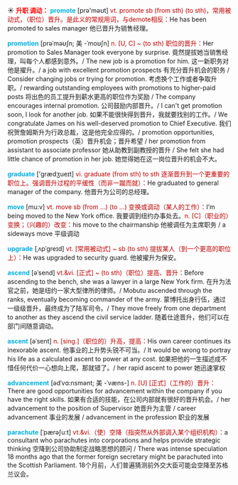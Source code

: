 ☀ <font color="red">**升职 调动：**</font>
<font color="sky blue">**promote**</font> [prə'məʊt] 
<font color="#c00000">vt. promote sb (from sth) (to sth)，常用被动式，（职位）晋升。是此义的常规用词，与demote相反：</font>He has been promoted to sales manager 他已晋升为销售经理。
           
<font color="sky blue">**promotion**</font> [prəˈməʊʃn; 美 -ˈmoʊʃn]
<font color="#c00000">n. [U, C] ~ (to sth) 职位的晋升：</font>Her promotion to Sales Manager took everyone by surprise. 竟然提拔她当销售经理，叫每个人都感到意外。/ The new job is a promotion for him. 这一新职务对他是擢升。/ a job with excellent promotion prospects 有充分晋升机会的职务 / Consider changing jobs or trying for promotion. 考虑换个工作或者争取升职。/ rewarding outstanding employees with promotions to higher-paid posts 将出色的员工提升到薪水更高的职位作为奖励 / The company encourages internal promotion. 公司鼓励内部晋升。/ I can't get promotion soon, I look for another job. 如果不能很快得到晋升，我就要找别的工作。/ We congratulate James on his well-deserved promotion to Chief Executive. 我们祝贺詹姆斯升为行政总裁，这是他完全应得的。/ promotion opportunities, promotion prospects（英）晋升机会；晋升希望 / her promotion from assistant to associate professor 她从助教到副教授的晋升 / She felt she had little chance of promotion in her job. 她觉得她在这一岗位晋升的机会不大。

<font color="sky blue">**graduate**</font> ['ɡrædӡueɪt] 
<font color="#c00000">vi. graduate (from sth) to sth 逐渐晋升到一个更重要的职位上。强调晋升过程的平缓性（而非一蹴而就）：</font>He graduated to general manager of the company. 他晋升为公司的总经理。

<font color="sky blue">**move**</font> [mu:v] 
<font color="#c00000">vt. move sb (from ...) (to ...) 变换或调动（某人的工作）：</font>I’m being moved to the New York office. 我要调到纽约办事处去。<font color="#c00000">n. [C]（职业的）变换；（兴趣的）改变：</font>his move to the chairmanship 他被调任为主席职务 / a sideways move 平级调动
           
<font color="sky blue">**upgrade**</font> [ˌʌpˈgreɪd]
<font color="#c00000">vt. [常用被动式] ~ sb (to sth) 提拔某人（到一个更高的职位上）：</font>He was upgraded to security guard. 他被擢升为保安。
           
<font color="sky blue">**ascend**</font> [əˈsend]
<font color="#c00000">vt.&vi. [正式] ~ (to sth)（职位）提高、晋升：</font>Before ascending to the bench, she was a lawyer in a large New York firm. 在升为法官之前，她是纽约一家大型律所的律师。/ Mobutu ascended through the ranks, eventually becoming commander of the army. 蒙博托出身行伍，通过一级级晋升，最终成为了陆军司令。/ They move freely from one department to another as they ascend the civil service ladder. 随着仕途晋升，他们可以在部门间随意调动。       
           
<font color="sky blue">**ascent**</font> [əˈsent]
<font color="#c00000">n. [sing.]（职位的）升高，提高：</font>His own career continues its inexorable ascent. 他事业的上升势头锐不可当。/ It would be wrong to portray his life as a calculated ascent to power at any cost. 如果把他的一生描述成不惜任何代价一心想向上爬，那就错了。/ her rapid ascent to power 她迅速掌权

<font color="sky blue">**advancement**</font> [ədˈvɑ:nsmənt; 美 -ˈvæns-]
<font color="#c00000">n. [U] [正式]（工作的）晋升：</font>There are good opportunities for advancement within the company if you have the right skills. 如果有合适的技能，在公司内部就有很好的晋升机会。/ her advancement to the position of Supervisor 她晋升为主管 / career advancement 事业的发展 / advancement in the profession 职业的发展
           
<font color="sky blue">**parachute**</font> [ˈpærəʃu:t]
<font color="#c00000">vt.&vi.（使）空降（指突然从外部调入某个组织机构）：</font>a consultant who parachutes into corporations and helps provide strategic thinking 空降到公司协助制定战略思想的顾问 / There was intense speculation 18 months ago that the former foreign secretary might be parachuted into the Scottish Parliament. 18个月前，人们普遍猜测前外交大臣可能会空降至苏格兰议会。

